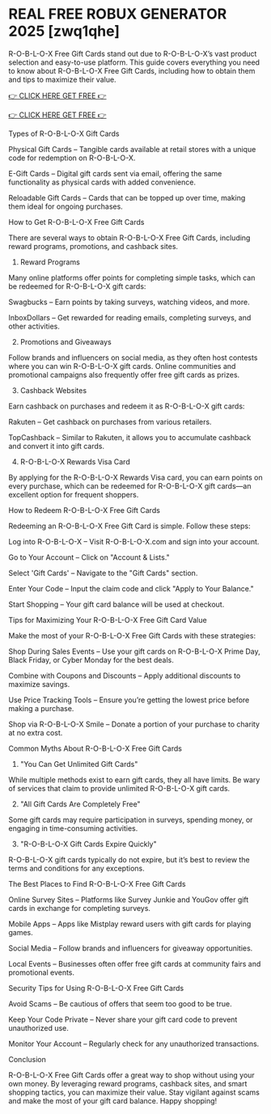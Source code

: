 # REAL FREE ROBUX GENERATOR 2025 [zwq1qhe]

R-O-B-L-O-X Free Gift Cards stand out due to R-O-B-L-O-X’s vast product selection and easy-to-use platform. This guide covers everything you need to know about R-O-B-L-O-X Free Gift Cards, including how to obtain them and tips to maximize their value.


[👉 CLICK HERE GET FREE 👉](https://cutli.me/robolox-card)

[👉 CLICK HERE GET FREE 👉](https://cutli.me/robolox-card)


Types of R-O-B-L-O-X Gift Cards

Physical Gift Cards – Tangible cards available at retail stores with a unique code for redemption on R-O-B-L-O-X.

E-Gift Cards – Digital gift cards sent via email, offering the same functionality as physical cards with added convenience.

Reloadable Gift Cards – Cards that can be topped up over time, making them ideal for ongoing purchases.

How to Get R-O-B-L-O-X Free Gift Cards

There are several ways to obtain R-O-B-L-O-X Free Gift Cards, including reward programs, promotions, and cashback sites.

1. Reward Programs

Many online platforms offer points for completing simple tasks, which can be redeemed for R-O-B-L-O-X gift cards:

Swagbucks – Earn points by taking surveys, watching videos, and more.

InboxDollars – Get rewarded for reading emails, completing surveys, and other activities.

2. Promotions and Giveaways

Follow brands and influencers on social media, as they often host contests where you can win R-O-B-L-O-X gift cards. Online communities and promotional campaigns also frequently offer free gift cards as prizes.

3. Cashback Websites

Earn cashback on purchases and redeem it as R-O-B-L-O-X gift cards:

Rakuten – Get cashback on purchases from various retailers.

TopCashback – Similar to Rakuten, it allows you to accumulate cashback and convert it into gift cards.

4. R-O-B-L-O-X Rewards Visa Card

By applying for the R-O-B-L-O-X Rewards Visa card, you can earn points on every purchase, which can be redeemed for R-O-B-L-O-X gift cards—an excellent option for frequent shoppers.

How to Redeem R-O-B-L-O-X Free Gift Cards

Redeeming an R-O-B-L-O-X Free Gift Card is simple. Follow these steps:

Log into R-O-B-L-O-X – Visit R-O-B-L-O-X.com and sign into your account.

Go to Your Account – Click on "Account & Lists."

Select 'Gift Cards' – Navigate to the "Gift Cards" section.

Enter Your Code – Input the claim code and click "Apply to Your Balance."

Start Shopping – Your gift card balance will be used at checkout.

Tips for Maximizing Your R-O-B-L-O-X Free Gift Card Value

Make the most of your R-O-B-L-O-X Free Gift Cards with these strategies:

Shop During Sales Events – Use your gift cards on R-O-B-L-O-X Prime Day, Black Friday, or Cyber Monday for the best deals.

Combine with Coupons and Discounts – Apply additional discounts to maximize savings.

Use Price Tracking Tools – Ensure you’re getting the lowest price before making a purchase.

Shop via R-O-B-L-O-X Smile – Donate a portion of your purchase to charity at no extra cost.

Common Myths About R-O-B-L-O-X Free Gift Cards

1. "You Can Get Unlimited Gift Cards"

While multiple methods exist to earn gift cards, they all have limits. Be wary of services that claim to provide unlimited R-O-B-L-O-X gift cards.

2. "All Gift Cards Are Completely Free"

Some gift cards may require participation in surveys, spending money, or engaging in time-consuming activities.

3. "R-O-B-L-O-X Gift Cards Expire Quickly"

R-O-B-L-O-X gift cards typically do not expire, but it’s best to review the terms and conditions for any exceptions.

The Best Places to Find R-O-B-L-O-X Free Gift Cards

Online Survey Sites – Platforms like Survey Junkie and YouGov offer gift cards in exchange for completing surveys.

Mobile Apps – Apps like Mistplay reward users with gift cards for playing games.

Social Media – Follow brands and influencers for giveaway opportunities.

Local Events – Businesses often offer free gift cards at community fairs and promotional events.

Security Tips for Using R-O-B-L-O-X Free Gift Cards

Avoid Scams – Be cautious of offers that seem too good to be true.

Keep Your Code Private – Never share your gift card code to prevent unauthorized use.

Monitor Your Account – Regularly check for any unauthorized transactions.

Conclusion

R-O-B-L-O-X Free Gift Cards offer a great way to shop without using your own money. By leveraging reward programs, cashback sites, and smart shopping tactics, you can maximize their value. Stay vigilant against scams and make the most of your gift card balance. Happy shopping! 
